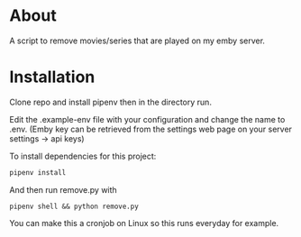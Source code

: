 # About
A script to remove movies/series that are played on my emby server.

# Installation
Clone repo and install pipenv then in the directory run.

Edit the .example-env file with your configuration and change the name to .env. (Emby key can be retrieved from the settings web page on your server settings -> api keys)

To install dependencies for this project:
```bash
pipenv install
```

And then run remove.py with 
```
pipenv shell && python remove.py
```

You can make this a cronjob on Linux so this runs everyday for example.

